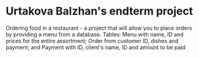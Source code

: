 # Urtakova Balzhan's endterm project
Ordering food in a restaurant - a project that will allow you to place orders by providing a menu from a database.
Tables: Menu with name, ID and prices for the entire assortment; Order from customer ID, dishes and payment; and Payment with ID, client's name, ID and amount to be paid

